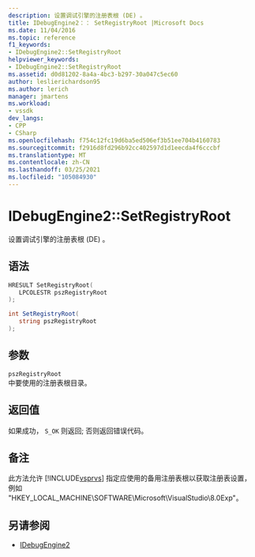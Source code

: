 ```yaml
---
description: 设置调试引擎的注册表根 (DE) 。
title: IDebugEngine2：： SetRegistryRoot |Microsoft Docs
ms.date: 11/04/2016
ms.topic: reference
f1_keywords:
- IDebugEngine2::SetRegistryRoot
helpviewer_keywords:
- IDebugEngine2::SetRegistryRoot
ms.assetid: d0d81202-8a4a-4bc3-b297-30a047c5ec60
author: leslierichardson95
ms.author: lerich
manager: jmartens
ms.workload:
- vssdk
dev_langs:
- CPP
- CSharp
ms.openlocfilehash: f754c12fc19d6ba5ed506ef3b51ee704b4160783
ms.sourcegitcommit: f2916d8fd296b92cc402597d1d1eecda4f6cccbf
ms.translationtype: MT
ms.contentlocale: zh-CN
ms.lasthandoff: 03/25/2021
ms.locfileid: "105084930"
---
```

# <a name="idebugengine2setregistryroot"></a>IDebugEngine2::SetRegistryRoot
设置调试引擎的注册表根 (DE) 。

## <a name="syntax"></a>语法

```cpp
HRESULT SetRegistryRoot( 
   LPCOLESTR pszRegistryRoot
);
```

```csharp
int SetRegistryRoot( 
   string pszRegistryRoot
);
```

## <a name="parameters"></a>参数
`pszRegistryRoot`\
中要使用的注册表根目录。

## <a name="return-value"></a>返回值
 如果成功， `S_OK` 则返回; 否则返回错误代码。

## <a name="remarks"></a>备注
 此方法允许 [!INCLUDE[vsprvs](../../../code-quality/includes/vsprvs_md.md)] 指定应使用的备用注册表根以获取注册表设置，例如 "HKEY_LOCAL_MACHINE\SOFTWARE\Microsoft\VisualStudio\8.0Exp"。

## <a name="see-also"></a>另请参阅
- [IDebugEngine2](../../../extensibility/debugger/reference/idebugengine2.md)
